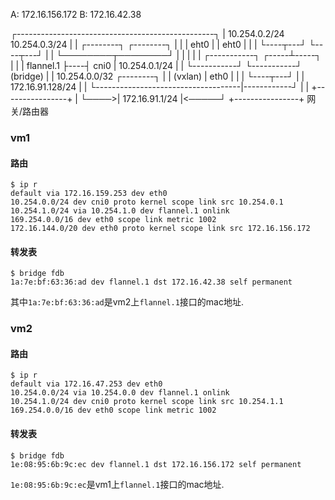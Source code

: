 A: 172.16.156.172
B: 172.16.42.38


┌-------------------------------------------------┐ 
|          10.254.0.2/24     10.254.0.3/24        | 
|           ┌--------┐        ┌--------┐          | 
|           |  eht0  |        |  eht0  |          | 
|           └----┬---┘        └----┬---┘          | 
|                └────────┬────────┘              | 
|                         |                       | 
|  ┌-----------┐    ┌-----┴-----┐                 | 
|  | flannel.1 ├----┤    cni0   | 10.254.0.1/24   | 
|  └-----------┘    └-----------┘   (bridge)      | 
|  10.254.0.0/32                ┌--------┐        | 
|     (vxlan)                   |  eth0  |        | 
|                               └----┬---┘        | 
|                  172.16.91.128/24  |            | 
└------------------------------------|------------┘ 
                                     |
                                     |     +----------------+      |
                                     └────>| 172.16.91.1/24 |<─────┘
                                           +----------------+
                                               网关/路由器


### vm1

#### 路由

```console
$ ip r
default via 172.16.159.253 dev eth0
10.254.0.0/24 dev cni0 proto kernel scope link src 10.254.0.1
10.254.1.0/24 via 10.254.1.0 dev flannel.1 onlink
169.254.0.0/16 dev eth0 scope link metric 1002
172.16.144.0/20 dev eth0 proto kernel scope link src 172.16.156.172
```

#### 转发表

```console
$ bridge fdb
1a:7e:bf:63:36:ad dev flannel.1 dst 172.16.42.38 self permanent
```

其中`1a:7e:bf:63:36:ad`是vm2上`flannel.1`接口的mac地址.

### vm2

#### 路由

```console
$ ip r
default via 172.16.47.253 dev eth0
10.254.0.0/24 via 10.254.0.0 dev flannel.1 onlink
10.254.1.0/24 dev cni0 proto kernel scope link src 10.254.1.1
169.254.0.0/16 dev eth0 scope link metric 1002
```

#### 转发表

```
$ bridge fdb
1e:08:95:6b:9c:ec dev flannel.1 dst 172.16.156.172 self permanent
```

`1e:08:95:6b:9c:ec`是vm1上`flannel.1`接口的mac地址.
